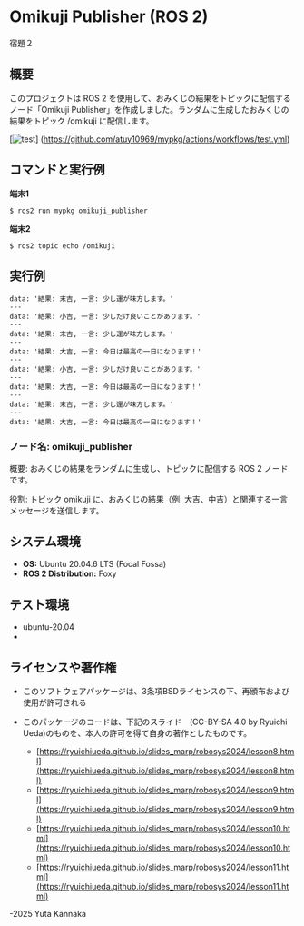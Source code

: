 # Omikuji Publisher (ROS 2)
宿題２

## 概要
このプロジェクトは ROS 2 を使用して、おみくじの結果をトピックに配信するノード「Omikuji Publisher」を作成しました。ランダムに生成したおみくじの結果をトピック /omikuji に配信します。

[![test](https://github.com/atuy10969/mypkg/actions/workflows/test.yml/badge.svg)]
(https://github.com/atuy10969/mypkg/actions/workflows/test.yml)


## コマンドと実行例

**端末1**
~~~
$ ros2 run mypkg omikuji_publisher
~~~

**端末2**
~~~
$ ros2 topic echo /omikuji
~~~

## 実行例
~~~
data: '結果: 末吉, 一言: 少し運が味方します。'
---
data: '結果: 小吉, 一言: 少しだけ良いことがあります。'
---
data: '結果: 末吉, 一言: 少し運が味方します。'
---
data: '結果: 大吉, 一言: 今日は最高の一日になります！'
---
data: '結果: 小吉, 一言: 少しだけ良いことがあります。'
---
data: '結果: 大吉, 一言: 今日は最高の一日になります！'
---
data: '結果: 末吉, 一言: 少し運が味方します。'
---
data: '結果: 大吉, 一言: 今日は最高の一日になります！'
~~~

### ノード名: omikuji_publisher

概要: おみくじの結果をランダムに生成し、トピックに配信する ROS 2 ノードです。

役割: トピック omikuji に、おみくじの結果（例: 大吉、中吉）と関連する一言メッセージを送信します。

## システム環境

- **OS:** Ubuntu 20.04.6 LTS (Focal Fossa)
- **ROS 2 Distribution:** Foxy

## テスト環境
- ubuntu-20.04
- 
## ライセンスや著作権
 - このソフトウェアパッケージは、3条項BSDライセンスの下、再頒布および使用が許可される

 - このパッケージのコードは、下記のスライド　(CC-BY-SA 4.0 by Ryuichi Ueda)のものを、本人の許可を得て自身の著作としたものです。
    - [https://ryuichiueda.github.io/slides_marp/robosys2024/lesson8.html](https://ryuichiueda.github.io/slides_marp/robosys2024/lesson8.html)
    - [https://ryuichiueda.github.io/slides_marp/robosys2024/lesson9.html](https://ryuichiueda.github.io/slides_marp/robosys2024/lesson9.html)
    - [https://ryuichiueda.github.io/slides_marp/robosys2024/lesson10.html](https://ryuichiueda.github.io/slides_marp/robosys2024/lesson10.html)
    - [https://ryuichiueda.github.io/slides_marp/robosys2024/lesson11.html](https://ryuichiueda.github.io/slides_marp/robosys2024/lesson11.html)

-2025 Yuta Kannaka


